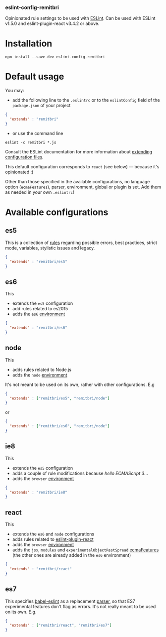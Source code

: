 ### eslint-config-remitbri

Opinionated rule settings to be used with [ESLint](http://eslint.org/). Can be used with ESLint v1.5.0 and eslint-plugin-react v3.4.2 or above.

# Installation
```shell
npm install --save-dev eslint-config-remitbri
```

# Default usage
You may:

 - add the following line to the `.eslintrc` or to the `eslintConfig` field of the `package.json` of your project
```json
{
  "extends" : "remitbri"
}
```

 - or use the command line
 ```shell
 eslint -c remitbri *.js
 ```

Consult the ESLint documentation for more information about [extending configuration files](http://eslint.org/docs/user-guide/configuring#extending-configuration-files).

This default configuration corresponds to `react` (see below) — because it's opinionated :)

Other than those specified in the available configurations, no language option (`ecmaFeatures`), parser, environment, global or plugin is set. Add them as needed in your own `.eslintrc`!

# Available configurations
## es5
This is a collection of [rules](http://eslint.org/docs/rules/) regarding possible errors, best practices, strict mode, variables, stylistic issues and legacy.

```json
{
  "extends" : "remitbri/es5"
}
```

## es6
This
 - extends the `es5` configuration
 - add rules related to es2015
 - adds the `es6` [environment](http://eslint.org/docs/user-guide/configuring#specifying-environments)

```json
{
  "extends" : "remitbri/es6"
}
```

## node
This
 - adds rules related to Node.js
 - adds the `node` [environment](http://eslint.org/docs/user-guide/configuring#specifying-environments)

It's not meant to be used on its own, rather with other configurations. E.g

```json
{
  "extends" : ["remitbri/es5", "remitbri/node"]
}
```

or

```json
{
  "extends" : ["remitbri/es6", "remitbri/node"]
}
```

## ie8
This
 - extends the `es5` configuration
 - adds a couple of rule modifications because *hello ECMAScript 3*…
 - adds the `browser` [environment](http://eslint.org/docs/user-guide/configuring#specifying-environments)

```json
{
  "extends" : "remitbri/ie8"
}
```
## react
This
 - extends the `es6` and `node` configurations
 - adds rules related to [eslint-plugin-react](https://github.com/yannickcr/eslint-plugin-react)
 - adds the `browser` [environment](http://eslint.org/docs/user-guide/configuring#specifying-environments)
 - adds the `jsx`, `modules` and `experimentalObjectRestSpread` [ecmaFeatures](http://eslint.org/docs/user-guide/configuring#specifying-language-options) (the other ones are already added in the `es6` environment)

```json
{
  "extends" : "remitbri/react"
}
```
## es7
This specifies [babel-eslint](https://npmjs.com/package/babel-eslint) as a replacement [parser](http://eslint.org/docs/user-guide/configuring#specifying-parser), so that ES7 experimental features don't flag as errors. It's not really meant to be used on its own. E.g.
```json
{
  "extends" : ["remitbri/react", "remitbri/es7"]
}
```
